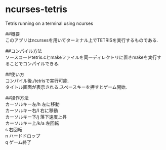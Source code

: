 # ncurses-tetris
 Tetris running on a terminal using ncurses
 

##概要  
このアプリはncursesを用いてターミナル上でTETRISを実行するものである.


##コンパイル方法  
ソースコードtetris.cとmakeファイルを同一ディレクトリに置きmakeを実行することでコンパイルできる.

##使い方  
コンパイル後./tetrisで実行可能.  
タイトル画面が表示される.スペースキーを押すとゲーム開始.

##操作方法   
カーソルキー左/h 左に移動  
カーソルキー右/l 右に移動  
カーソルキー下/j 落下速度上昇  
カーソルキー上/k/a 左回転  
s 右回転  
n ハードドロップ  
q ゲーム終了
